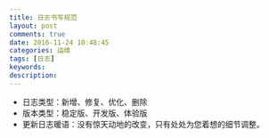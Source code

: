 ```yaml
---
title: 日志书写规范
layout: post
comments: true
date: 2016-11-24 10:48:45
categories: 运维
tags: [日志]
keywords:
description:
---
```

* 日志类型：新增、修复、优化、删除
* 版本类型：稳定版、开发版、体验版
* 更新日志暖语：没有惊天动地的改变，只有处处为您着想的细节调整。

<!-- more -->